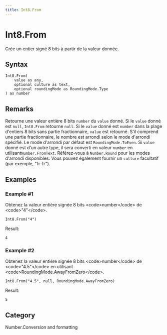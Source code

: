 ```yaml
---
title: Int8.From
---
```


# Int8.From


Crée un entier signé 8 bits à partir de la valeur donnée.


## Syntax

```powerquery
Int8.From(
    value as any,
    optional culture as text,
    optional roundingMode as RoundingMode.Type
) as number
```


## Remarks

Retourne une valeur entière 8 bits <code>number</code> du <code>value</code> donné. Si le <code>value</code> donné est <code>null</code>, <code>Int8.From</code> retourne <code>null</code>. Si le <code>value</code> donné est <code>number</code> dans la plage d'entiers 8 bits sans partie fractionnaire, <code>value</code> est retourné. S'il comprend une partie fractionnaire, le nombre est arrondi selon le mode d'arrondi spécifié. Le mode d'arrondi par défaut est <code>RoundingMode.ToEven</code>. Si <code>value</code> donné est d'un autre type, il sera converti en valeur <code>number</code> en utilisant<code>Number.FromText</code>. Référez-vous à <code>Number.Round</code> pour les modes d'arrondi disponibles. Vous pouvez également fournir un <code>culture</code> facultatif (par exemple, "fr-fr").


## Examples

### Example #1 
Obtenez la valeur entière signée 8 bits &lt;code&gt;number&lt;/code&gt; de &lt;code&gt;&#34;4&#34;&lt;/code&gt;.
```powerquery
Int8.From("4")
```

Result: 
```powerquery
4
```


### Example #2 
Obtenez la valeur entière signée 8 bits &lt;code&gt;number&lt;/code&gt; de &lt;code&gt;&#34;4.5&#34;&lt;/code&gt; en utilisant &lt;code&gt;RoundingMode.AwayFromZero&lt;/code&gt;.
```powerquery
Int8.From("4.5", null, RoundingMode.AwayFromZero)
```

Result: 
```powerquery
5
```




## Category
Number.Conversion and formatting

